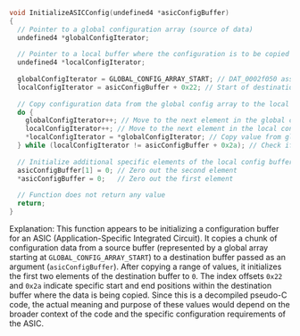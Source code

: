 ```c
void InitializeASICConfig(undefined4 *asicConfigBuffer)
{
  // Pointer to a global configuration array (source of data)
  undefined4 *globalConfigIterator;
  
  // Pointer to a local buffer where the configuration is to be copied (destination)
  undefined4 *localConfigIterator;
  
  globalConfigIterator = GLOBAL_CONFIG_ARRAY_START; // DAT_0002f050 assumed to be start of global config array
  localConfigIterator = asicConfigBuffer + 0x22; // Start of destination buffer offset by 0x22
  
  // Copy configuration data from the global config array to the local buffer until reaching end
  do {
    globalConfigIterator++; // Move to the next element in the global config array
    localConfigIterator++; // Move to the next element in the local config buffer
    *localConfigIterator = *globalConfigIterator; // Copy value from global to local buffer
  } while (localConfigIterator != asicConfigBuffer + 0x2a); // Check if we've reached the end of the range
  
  // Initialize additional specific elements of the local config buffer
  asicConfigBuffer[1] = 0; // Zero out the second element
  *asicConfigBuffer = 0;   // Zero out the first element
  
  // Function does not return any value
  return;
}
```

Explanation:
This function appears to be initializing a configuration buffer for an ASIC (Application-Specific Integrated Circuit). It copies a chunk of configuration data from a source buffer (represented by a global array starting at `GLOBAL_CONFIG_ARRAY_START`) to a destination buffer passed as an argument (`asicConfigBuffer`). After copying a range of values, it initializes the first two elements of the destination buffer to `0`. The index offsets `0x22` and `0x2a` indicate specific start and end positions within the destination buffer where the data is being copied. Since this is a decompiled pseudo-C code, the actual meaning and purpose of these values would depend on the broader context of the code and the specific configuration requirements of the ASIC.